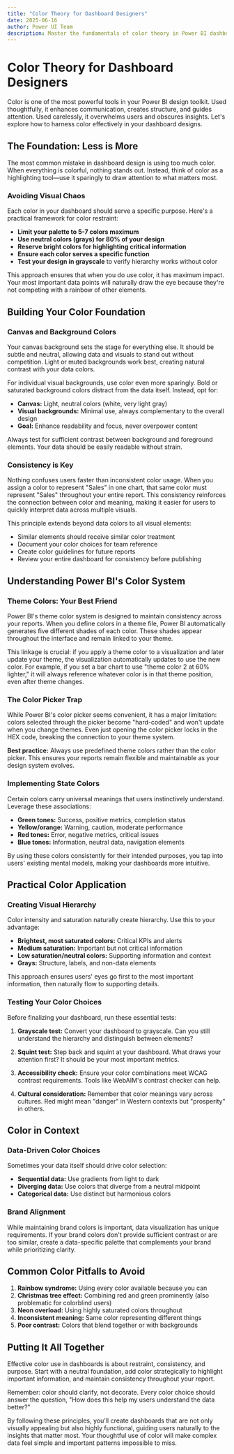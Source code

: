 ```yaml
---
title: "Color Theory for Dashboard Designers"
date: 2025-06-16
author: Power UI Team
description: Master the fundamentals of color theory in Power BI dashboards. Learn how strategic color use enhances data communication, creates visual hierarchy, and guides user attention effectively.
---
```


# Color Theory for Dashboard Designers

Color is one of the most powerful tools in your Power BI design toolkit. Used thoughtfully, it enhances communication, creates structure, and guides attention. Used carelessly, it overwhelms users and obscures insights. Let's explore how to harness color effectively in your dashboard designs.

## The Foundation: Less is More

The most common mistake in dashboard design is using too much color. When everything is colorful, nothing stands out. Instead, think of color as a highlighting tool—use it sparingly to draw attention to what matters most.

### Avoiding Visual Chaos

Each color in your dashboard should serve a specific purpose. Here's a practical framework for color restraint:

- **Limit your palette to 5-7 colors maximum**
- **Use neutral colors (grays) for 80% of your design**
- **Reserve bright colors for highlighting critical information**
- **Ensure each color serves a specific function**
- **Test your design in grayscale** to verify hierarchy works without color

This approach ensures that when you do use color, it has maximum impact. Your most important data points will naturally draw the eye because they're not competing with a rainbow of other elements.

## Building Your Color Foundation

### Canvas and Background Colors

Your canvas background sets the stage for everything else. It should be subtle and neutral, allowing data and visuals to stand out without competition. Light or muted backgrounds work best, creating natural contrast with your data colors.

For individual visual backgrounds, use color even more sparingly. Bold or saturated background colors distract from the data itself. Instead, opt for:

- **Canvas:** Light, neutral colors (white, very light gray)
- **Visual backgrounds:** Minimal use, always complementary to the overall design
- **Goal:** Enhance readability and focus, never overpower content

Always test for sufficient contrast between background and foreground elements. Your data should be easily readable without strain.

### Consistency is Key

Nothing confuses users faster than inconsistent color usage. When you assign a color to represent "Sales" in one chart, that same color must represent "Sales" throughout your entire report. This consistency reinforces the connection between color and meaning, making it easier for users to quickly interpret data across multiple visuals.

This principle extends beyond data colors to all visual elements:
- Similar elements should receive similar color treatment
- Document your color choices for team reference
- Create color guidelines for future reports
- Review your entire dashboard for consistency before publishing

## Understanding Power BI's Color System

### Theme Colors: Your Best Friend

Power BI's theme color system is designed to maintain consistency across your reports. When you define colors in a theme file, Power BI automatically generates five different shades of each color. These shades appear throughout the interface and remain linked to your theme.

This linkage is crucial: if you apply a theme color to a visualization and later update your theme, the visualization automatically updates to use the new color. For example, if you set a bar chart to use "theme color 2 at 60% lighter," it will always reference whatever color is in that theme position, even after theme changes.

### The Color Picker Trap

While Power BI's color picker seems convenient, it has a major limitation: colors selected through the picker become "hard-coded" and won't update when you change themes. Even just opening the color picker locks in the HEX code, breaking the connection to your theme system.

**Best practice:** Always use predefined theme colors rather than the color picker. This ensures your reports remain flexible and maintainable as your design system evolves.

### Implementing State Colors

Certain colors carry universal meanings that users instinctively understand. Leverage these associations:

- **Green tones:** Success, positive metrics, completion status
- **Yellow/orange:** Warning, caution, moderate performance
- **Red tones:** Error, negative metrics, critical issues
- **Blue tones:** Information, neutral data, navigation elements

By using these colors consistently for their intended purposes, you tap into users' existing mental models, making your dashboards more intuitive.

## Practical Color Application

### Creating Visual Hierarchy

Color intensity and saturation naturally create hierarchy. Use this to your advantage:

- **Brightest, most saturated colors:** Critical KPIs and alerts
- **Medium saturation:** Important but not critical information
- **Low saturation/neutral colors:** Supporting information and context
- **Grays:** Structure, labels, and non-data elements

This approach ensures users' eyes go first to the most important information, then naturally flow to supporting details.

### Testing Your Color Choices

Before finalizing your dashboard, run these essential tests:

1. **Grayscale test:** Convert your dashboard to grayscale. Can you still understand the hierarchy and distinguish between elements?

2. **Squint test:** Step back and squint at your dashboard. What draws your attention first? It should be your most important metrics.

3. **Accessibility check:** Ensure your color combinations meet WCAG contrast requirements. Tools like WebAIM's contrast checker can help.

4. **Cultural consideration:** Remember that color meanings vary across cultures. Red might mean "danger" in Western contexts but "prosperity" in others.

## Color in Context

### Data-Driven Color Choices

Sometimes your data itself should drive color selection:
- **Sequential data:** Use gradients from light to dark
- **Diverging data:** Use colors that diverge from a neutral midpoint
- **Categorical data:** Use distinct but harmonious colors

### Brand Alignment

While maintaining brand colors is important, data visualization has unique requirements. If your brand colors don't provide sufficient contrast or are too similar, create a data-specific palette that complements your brand while prioritizing clarity.

## Common Color Pitfalls to Avoid

1. **Rainbow syndrome:** Using every color available because you can
2. **Christmas tree effect:** Combining red and green prominently (also problematic for colorblind users)
3. **Neon overload:** Using highly saturated colors throughout
4. **Inconsistent meaning:** Same color representing different things
5. **Poor contrast:** Colors that blend together or with backgrounds

## Putting It All Together

Effective color use in dashboards is about restraint, consistency, and purpose. Start with a neutral foundation, add color strategically to highlight important information, and maintain consistency throughout your report. 

Remember: color should clarify, not decorate. Every color choice should answer the question, "How does this help my users understand the data better?"

By following these principles, you'll create dashboards that are not only visually appealing but also highly functional, guiding users naturally to the insights that matter most. Your thoughtful use of color will make complex data feel simple and important patterns impossible to miss.